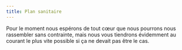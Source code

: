 ```yaml
---
title: Plan sanitaire
---
```


Pour le moment nous espérons de tout cœur que nous pourrons nous rassembler sans contrainte, mais nous vous tiendrons évidemment au courant le plus vite possible si ça ne devait pas être le cas.
